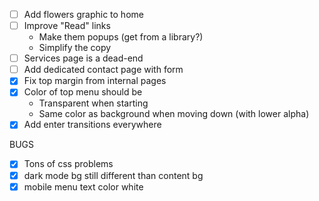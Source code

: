 - [ ] Add flowers graphic to home
- [ ] Improve "Read" links
    - Make them popups (get from a library?)
    - Simplify the copy
- [ ] Services page is a dead-end
- [ ] Add dedicated contact page with form
- [x] Fix top margin from internal pages
- [x] Color of top menu should be
    - Transparent when starting
    - Same color as background when moving down (with lower alpha)
- [x] Add enter transitions everywhere

BUGS
- [x] Tons of css problems
- [x] dark mode bg still different than content bg
- [x] mobile menu text color white